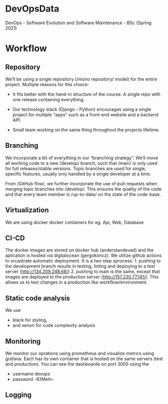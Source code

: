 # DevOpsData
DevOps - Software Evolution and Software Maintenance - BSc (Spring 2021)

# Workflow
## Repository

We’ll be using a single repository (/mono repository/ model) for the entire project. Multiple reasons for this choice: 

* It fits better with the hand-in structure of the course. A single repo with one release containing everything. 

* Our technology stack (Django - Python) encourages using a single project for multiple “apps” such as a front-end website and a backend API. 

* Small team working on the same thing throughout the projects lifetime.


## Branching
We incorporate a bit of everything in our “branching strategy”. We’ll move all working code to a new /develop/ branch, such that /main/ is only used for full releases/stable versions. Topic branches are used for single, specific features, usually only handled by a single developer at a time. 

From /GitHub flow/, we further incorporate the use of pull-requests when merging topic branches into /develop/. This ensures the quality of the code and that every team member is /up-to-date/ on the state of the code-base. 


## Virtualization
We are using docker docker containers for eg. Api, Web, Database

## CI-CD
The docker images are stored on docker hub (anderstandevad) and the aplication is hosted via digitalocean (gergokoncz). We utilize github actions to orcastrate automatic deployment. It is a two step sprocess: 1. pushing to the development branch results in testing, linting and deploying to a test server (http://134.209.248.68/) 2. pushing to main is the same, except that images are deployed to the  production server (http://157.230.77.141/). This allows us to test changes in a production like workflow/environment.

## Static code analysis
We use 
* black for styling, 
* and xenon for code complexity analysis

## Monitoring
We monitor our oprations using prometheus and visualize metrics using grafana. Each has its own container that is hosted on the same servers (test and production). You can see the dashboards on port 3000 using the 
* username devops
* password -lEtMeIn-

## Logging
